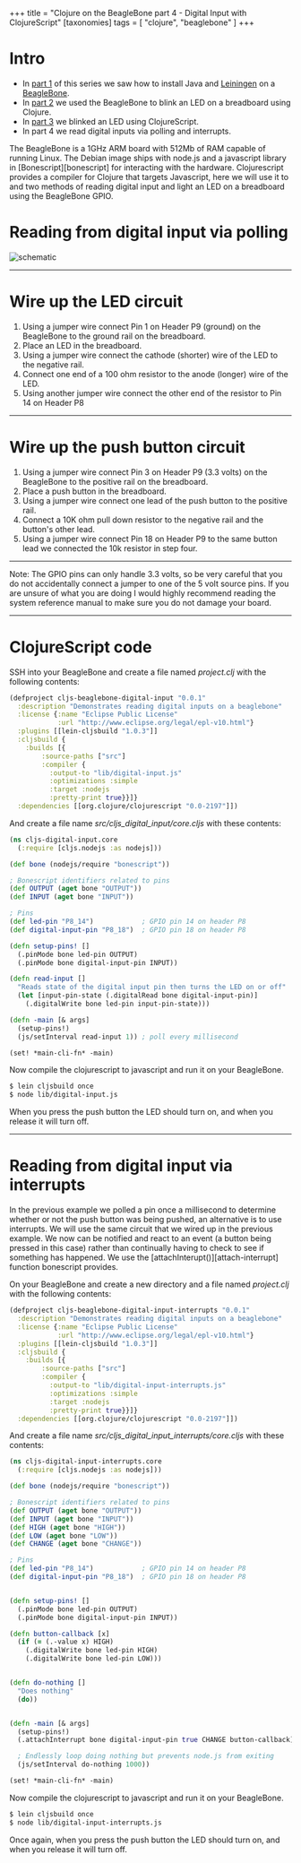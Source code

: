 +++
title = "Clojure on the BeagleBone part 4 - Digital Input with ClojureScript"
[taxonomies]
tags = [ "clojure", "beaglebone" ]
+++

# Intro
- In [part 1](@/blog/2014-05-24-clojure-beaglebone-part-1-install-java-leiningen.md) of this series we saw how to install Java and [Leiningen](https://github.com/technomancy/leiningen) on a [BeagleBone](https://beagleboard.org/black).
- In [part 2](@/blog/2014-05-25-clojure-beaglebone-part-2-blink-led-clojure.md) we used the BeagleBone to blink an LED on a breadboard using Clojure.
- In [part 3](@/blog/2014-07-14-clojure-beaglebone-part-3-blink-led-clojurescript.md) we blinked an LED using ClojureScript.
- In part 4 we read digital inputs via polling and interrupts.


The BeagleBone is a 1GHz ARM board with 512Mb of RAM capable of running Linux. The Debian image ships with node.js and a javascript library in [Bonescript][bonescript] for interacting with the hardware. Clojurescript provides a compiler for Clojure that targets Javascript, here we will use it to and two methods of reading digital input and light an LED on a breadboard using the BeagleBone GPIO.


# Reading from digital input via polling
![schematic](/images/beaglebone-cljs-digital-input-fritzing.png)


---
# Wire up the LED circuit

1. Using a jumper wire connect Pin 1 on Header P9 (ground) on the BeagleBone to the ground rail on the breadboard.
2. Place an LED in the breadboard.
3. Using a jumper wire connect the cathode (shorter) wire of the LED to the negative rail.
4. Connect one end of a 100 ohm resistor to the anode (longer) wire of the LED.
5. Using another jumper wire connect the other end of the resistor to Pin 14 on Header P8

---
# Wire up the push button circuit

1. Using a jumper wire connect Pin 3 on Header P9 (3.3 volts) on the BeagleBone to the positive rail on the breadboard.
2. Place a push button in the breadboard.
3. Using a jumper wire connect one lead of the push button to the positive rail.
4. Connect a 10K ohm pull down resistor to the negative rail and the button's other lead.
5. Using a jumper wire connect Pin 18 on Header P9 to the same button lead we connected the 10k resistor in step four.


---
Note: The GPIO pins can only handle 3.3 volts, so be very careful that you do not accidentally connect a jumper to one of the 5 volt source pins. If you are unsure of what you are doing I would highly recommend reading the system reference manual to make sure you do not damage your board.

---


# ClojureScript code

SSH into your BeagleBone and create a file named *project.clj* with the following contents:

```clojure
(defproject cljs-beaglebone-digital-input "0.0.1"
  :description "Demonstrates reading digital inputs on a beaglebone"
  :license {:name "Eclipse Public License"
            :url "http://www.eclipse.org/legal/epl-v10.html"}
  :plugins [[lein-cljsbuild "1.0.3"]]
  :cljsbuild {
    :builds [{
        :source-paths ["src"]
        :compiler {
          :output-to "lib/digital-input.js"
          :optimizations :simple
          :target :nodejs
          :pretty-print true}}]}
  :dependencies [[org.clojure/clojurescript "0.0-2197"]])
```

And create a file name *src/cljs\_digital\_input/core.cljs* with these contents:

```clojure
(ns cljs-digital-input.core
  (:require [cljs.nodejs :as nodejs]))

(def bone (nodejs/require "bonescript"))

; Bonescript identifiers related to pins
(def OUTPUT (aget bone "OUTPUT"))
(def INPUT (aget bone "INPUT"))

; Pins
(def led-pin "P8_14")            ; GPIO pin 14 on header P8
(def digital-input-pin "P8_18")  ; GPIO pin 18 on header P8

(defn setup-pins! []
  (.pinMode bone led-pin OUTPUT)
  (.pinMode bone digital-input-pin INPUT))

(defn read-input []
  "Reads state of the digital input pin then turns the LED on or off"
  (let [input-pin-state (.digitalRead bone digital-input-pin)]
    (.digitalWrite bone led-pin input-pin-state)))

(defn -main [& args]
  (setup-pins!)
  (js/setInterval read-input 1)) ; poll every millisecond

(set! *main-cli-fn* -main)
```


Now compile the clojurescript to javascript and run it on your BeagleBone.

```bash
$ lein cljsbuild once
$ node lib/digital-input.js
```

When you press the push button the LED should turn on, and when you release it will turn off.

---

# Reading from digital input via interrupts
In the previous example we polled a pin once a millisecond to determine whether or not the push button was being pushed, an alternative is to use interrupts. We will use the same circuit that we wired up in the previous example. We now can be notified and react to an event (a button being pressed in this case) rather than continually having to check to see if something has happened. We use the [attachInterupt()][attach-interrupt] function bonescript provides.


On your BeagleBone and create a new directory and a file named *project.clj* with the following contents:

```clojure
(defproject cljs-beaglebone-digital-input-interrupts "0.0.1"
  :description "Demonstrates reading digital inputs on a beaglebone"
  :license {:name "Eclipse Public License"
            :url "http://www.eclipse.org/legal/epl-v10.html"}
  :plugins [[lein-cljsbuild "1.0.3"]]
  :cljsbuild {
    :builds [{
        :source-paths ["src"]
        :compiler {
          :output-to "lib/digital-input-interrupts.js"
          :optimizations :simple
          :target :nodejs
          :pretty-print true}}]}
  :dependencies [[org.clojure/clojurescript "0.0-2197"]])
```

And create a file name *src/cljs\_digital\_input\_interrupts/core.cljs* with these contents:

```clojure
(ns cljs-digital-input-interrupts.core
  (:require [cljs.nodejs :as nodejs]))

(def bone (nodejs/require "bonescript"))

; Bonescript identifiers related to pins
(def OUTPUT (aget bone "OUTPUT"))
(def INPUT (aget bone "INPUT"))
(def HIGH (aget bone "HIGH"))
(def LOW (aget bone "LOW"))
(def CHANGE (aget bone "CHANGE"))

; Pins
(def led-pin "P8_14")            ; GPIO pin 14 on header P8
(def digital-input-pin "P8_18")  ; GPIO pin 18 on header P8


(defn setup-pins! []
  (.pinMode bone led-pin OUTPUT)
  (.pinMode bone digital-input-pin INPUT))

(defn button-callback [x]
  (if (= (.-value x) HIGH)
    (.digitalWrite bone led-pin HIGH)
    (.digitalWrite bone led-pin LOW)))


(defn do-nothing []
  "Does nothing"
  (do))


(defn -main [& args]
  (setup-pins!)
  (.attachInterrupt bone digital-input-pin true CHANGE button-callback)

  ; Endlessly loop doing nothing but prevents node.js from exiting
  (js/setInterval do-nothing 1000))

(set! *main-cli-fn* -main)
```


Now compile the clojurescript to javascript and run it on your BeagleBone.

```bash
$ lein cljsbuild once
$ node lib/digital-input-interrupts.js
```

Once again, when you press the push button the LED should turn on, and when you release it will turn off.
